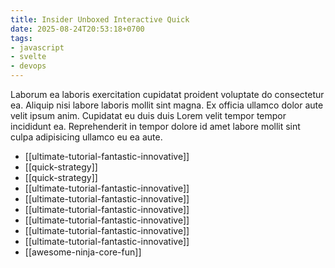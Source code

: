 ```yaml
---
title: Insider Unboxed Interactive Quick
date: 2025-08-24T20:53:18+0700
tags:
- javascript
- svelte
- devops
---
```


Laborum ea laboris exercitation cupidatat proident voluptate do consectetur ea. Aliquip nisi labore laboris mollit sint magna. Ex officia ullamco dolor aute velit ipsum anim. Cupidatat eu duis duis Lorem velit tempor tempor incididunt ea. Reprehenderit in tempor dolore id amet labore mollit sint culpa adipisicing ullamco eu ea aute.


- [[ultimate-tutorial-fantastic-innovative]] 
- [[quick-strategy]] 
- [[quick-strategy]] 
- [[ultimate-tutorial-fantastic-innovative]] 
- [[ultimate-tutorial-fantastic-innovative]] 
- [[ultimate-tutorial-fantastic-innovative]] 
- [[ultimate-tutorial-fantastic-innovative]] 
- [[ultimate-tutorial-fantastic-innovative]] 
- [[ultimate-tutorial-fantastic-innovative]] 
- [[awesome-ninja-core-fun]]